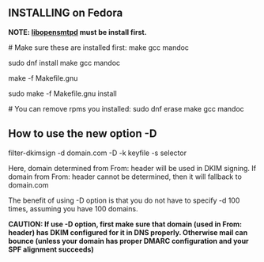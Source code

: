 INSTALLING on Fedora
--------------------

**NOTE: [libopensmtpd](https://github.com/murty2/libopensmtpd) must be install first.**

\# Make sure these are installed first: make gcc mandoc

sudo dnf install make gcc mandoc

make -f Makefile.gnu

sudo make -f Makefile.gnu install

\# You can remove rpms you installed: sudo dnf erase make gcc mandoc

## How to use the new option -D

filter-dkimsign -d domain.com -D -k keyfile -s selector

Here, domain determined from From: header will be used in DKIM signing. If domain from From: header cannot be determined, then it will fallback to domain.com

The benefit of using -D option is that you do not have to specify -d 100 times, assuming you have 100 domains.

**CAUTION: If use -D option, first make sure that domain (used in From: header) has DKIM configured for it in DNS properly. Otherwise mail can bounce (unless your domain has proper DMARC configuration and your SPF alignment succeeds)**
